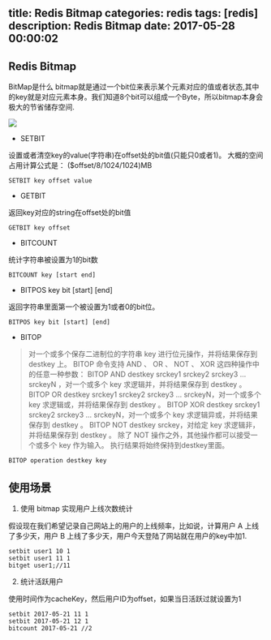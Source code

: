 title: Redis Bitmap
categories: redis
tags: [redis]
description: Redis Bitmap
date: 2017-05-28 00:00:02 
---

## Redis Bitmap

BitMap是什么
bitmap就是通过一个bit位来表示某个元素对应的值或者状态,其中的key就是对应元素本身。我们知道8个bit可以组成一个Byte，所以bitmap本身会极大的节省储存空间.
<!--more-->
![](https://imgsa.baidu.com/baike/c0%3Dbaike92%2C5%2C5%2C92%2C30/sign=8172ae52d31373f0e13267cdc566209e/d52a2834349b033b0b84caf317ce36d3d539bd8e.jpg)

- SETBIT
 
设置或者清空key的value(字符串)在offset处的bit值(只能只0或者1)。
大概的空间占用计算公式是： ($offset/8/1024/1024)MB

	SETBIT key offset value 

- GETBIT 

返回key对应的string在offset处的bit值

	GETBIT key offset

- BITCOUNT 

统计字符串被设置为1的bit数

	BITCOUNT key [start end]  

- BITPOS key bit [start] [end]

返回字符串里面第一个被设置为1或者0的bit位。

	BITPOS key bit [start] [end]

- BITOP

> 对一个或多个保存二进制位的字符串 key 进行位元操作，并将结果保存到 destkey 上。
BITOP 命令支持 AND 、 OR 、 NOT 、 XOR 这四种操作中的任意一种参数：
BITOP AND destkey srckey1 srckey2 srckey3 ... srckeyN ，对一个或多个 key 求逻辑并，并将结果保存到 destkey 。
BITOP OR destkey srckey1 srckey2 srckey3 ... srckeyN，对一个或多个 key 求逻辑或，并将结果保存到 destkey 。
BITOP XOR destkey srckey1 srckey2 srckey3 ... srckeyN，对一个或多个 key 求逻辑异或，并将结果保存到 destkey 。
BITOP NOT destkey srckey，对给定 key 求逻辑非，并将结果保存到 destkey 。
除了 NOT 操作之外，其他操作都可以接受一个或多个 key 作为输入。
执行结果将始终保持到destkey里面。

	BITOP operation destkey key

## 使用场景

1. 使用 bitmap 实现用户上线次数统计

假设现在我们希望记录自己网站上的用户的上线频率，比如说，计算用户 A 上线了多少天，用户 B 上线了多少天，用户今天登陆了网站就在用户的key中加1.

	setbit user1 10 1
	setbit user1 11 1 
	bitget user1;//11

2. 统计活跃用户

使用时间作为cacheKey，然后用户ID为offset，如果当日活跃过就设置为1

	setbit 2017-05-21 11 1
	setbit 2017-05-21 12 1
	bitcount 2017-05-21 //2